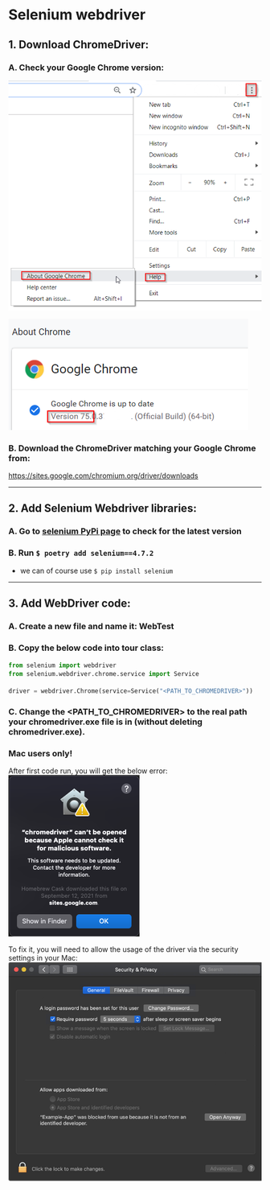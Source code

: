 # Selenium webdriver

## 1. Download ChromeDriver:

###   A. Check your Google Chrome version:
![alt text](https://github.com/Dgotlieb/Selenium-Java/blob/master/images/About.png)

![alt text](https://github.com/Dgotlieb/Selenium-Java/blob/master/images/version.png)


###   B. Download the ChromeDriver matching your Google Chrome from:
https://sites.google.com/chromium.org/driver/downloads


----------------------------------------------------------------------------

## 2. Add Selenium Webdriver libraries:
### A. Go to [selenium PyPi page](https://pypi.org/project/selenium/) to check for the latest version
### B. Run `$ poetry add selenium==4.7.2`


* we can of course use `$ pip install selenium`
----------------------------------------------------------------------------

## 3. Add WebDriver code:
### A. Create a new file and name it: WebTest
### B. Copy the below code into tour class:

```python
from selenium import webdriver
from selenium.webdriver.chrome.service import Service

driver = webdriver.Chrome(service=Service("<PATH_TO_CHROMEDRIVER>"))
```

### C. Change the <PATH_TO_CHROMEDRIVER> to the real path your chromedriver.exe file is in (without deleting chromedriver.exe).
  
    
    
  
### Mac users only!
After first code run, you will get the below error:  
![alt text](https://github.com/Dgotlieb/Selenium-Java/blob/master/images/error.png)  

To fix it, you will need to allow the usage of the driver via the security settings in your Mac:  
![alt text](https://github.com/Dgotlieb/Selenium-Java/blob/master/images/allow.png)

